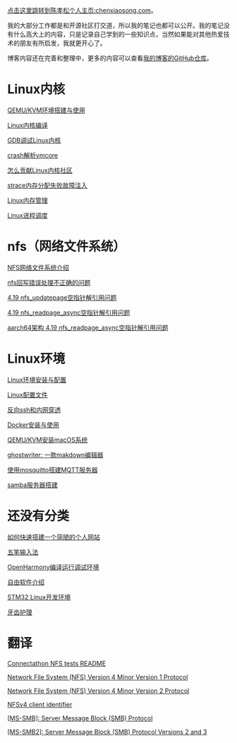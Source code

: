 [点击这里跳转到陈孝松个人主页:chenxiaosong.com](http://chenxiaosong.com/)。

我的大部分工作都是和开源社区打交道，所以我的笔记也都可以公开。我的笔记没有什么高大上的内容，只是记录自己学到的一些知识点，当然如果能对其他热爱技术的朋友有所启发，我就更开心了。

博客内容还在完善和整理中，更多的内容可以查看[我的博客的GitHub仓库](https://github.com/chenxiaosonggithub/blog)。

# Linux内核

[QEMU/KVM环境搭建与使用](http://chenxiaosong.com/kernel/kernel-qemu-kvm.html)

[Linux内核编译](http://chenxiaosong.com/kernel/kernel-build.html)

[GDB调试Linux内核](http://chenxiaosong.com/kernel/kernel-gdb.html)

[crash解析vmcore](http://chenxiaosong.com/kernel/kernel-crash-vmcore.html)

[怎么贡献Linux内核社区](http://chenxiaosong.com/kernel/kernel-mailinglist.html)

[strace内存分配失败故障注入](http://chenxiaosong.com/kernel/strace-fault-inject.html)

[Linux内存管理](http://chenxiaosong.com/kernel/mm.html)

[Linux进程调度](http://chenxiaosong.com/kernel/process.html)

# nfs（网络文件系统）

[NFS网络文件系统介绍](http://chenxiaosong.com/nfs/nfs.html)

[nfs回写错误处理不正确的问题](http://chenxiaosong.com/nfs/nfs-handle-writeback-errors-correctly.html)

[4.19 nfs_updatepage空指针解引用问题](http://chenxiaosong.com/nfs/4.19-null-ptr-deref-in-nfs_updatepage.html)

[4.19 nfs_readpage_async空指针解引用问题](http://chenxiaosong.com/nfs/4.19-null-ptr-deref-in-nfs_readpage_async.html)

[aarch64架构 4.19 nfs_readpage_async空指针解引用问题](http://chenxiaosong.com/nfs/4.19-aarch64-null-ptr-deref-in-nfs_readpage_async.html)

# Linux环境

[Linux环境安装与配置](http://chenxiaosong.com/linux/userspace-environment.html)

[Linux配置文件](http://chenxiaosong.com/linux/linux-config.html)

[反向ssh和内网穿透](http://chenxiaosong.com/linux/ssh-reverse.html)

[Docker安装与使用](http://chenxiaosong.com/linux/docker.html)

[QEMU/KVM安装macOS系统](http://chenxiaosong.com/others/qemu-kvm-install-macos.html)

[ghostwriter: 一款makdown编辑器](http://chenxiaosong.com/linux/ghostwriter-makdown.html)

[使用mosquitto搭建MQTT服务器](http://chenxiaosong.com/linux/mosquitto-mqtt.html)

[samba服务器搭建](http://chenxiaosong.com/linux/samba-server.html)

# 还没有分类

[如何快速搭建一个简陋的个人网站](http://chenxiaosong.com/others/chenxiaosong.com.html)

[五笔输入法](http://chenxiaosong.com/others/wubi.html)

[OpenHarmony编译运行调试环境](http://chenxiaosong.com/others/openharmony.html)

[自由软件介绍](http://chenxiaosong.com/others/free-software.html)

[STM32 Linux开发环境](http://chenxiaosong.com/others/stm32-linux.html)

[牙齿护理](http://chenxiaosong.com/others/tooth-clean.html)

# 翻译

[Connectathon NFS tests README](http://chenxiaosong.com/translations/cthon-nfs-tests-readme.html)

[Network File System (NFS) Version 4 Minor Version 1 Protocol](http://chenxiaosong.com/translations/rfc8881-nfsv4.1.html)

[Network File System (NFS) Version 4 Minor Version 2 Protocol](http://chenxiaosong.com/translations/rfc7862-nfsv4.2.html)

[NFSv4 client identifier](http://chenxiaosong.com/translations/client-identifier.html)

[[MS-SMB]: Server Message Block (SMB) Protocol](http://chenxiaosong.com/translations/ms-smb.html)

[[MS-SMB2]: Server Message Block (SMB) Protocol Versions 2 and 3](http://chenxiaosong.com/translations/ms-smb2.html)